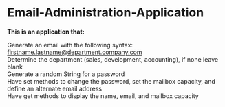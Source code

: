 # Email-Administration-Application
<b>This is an application that: </b>
 
 Generate an email with the following syntax: firstname.lastname@department.company.com <br/>
 Determine the department (sales, development, accounting), if none leave blank <br/>
 Generate a random String for a password <br/>
 Have set methods to change the password, set the mailbox capacity, and define an alternate
 email address <br/>
 Have get methods to display the name, email, and mailbox capacity <br/>
